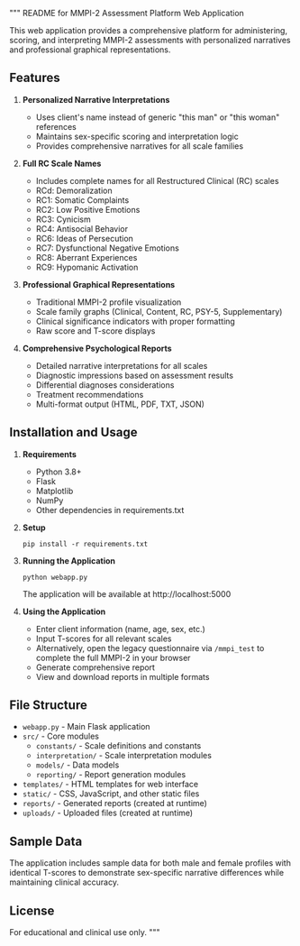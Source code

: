 """
README for MMPI-2 Assessment Platform Web Application

This web application provides a comprehensive platform for administering, scoring, and interpreting MMPI-2 assessments with personalized narratives and professional graphical representations.

## Features

1. **Personalized Narrative Interpretations**
   - Uses client's name instead of generic "this man" or "this woman" references
   - Maintains sex-specific scoring and interpretation logic
   - Provides comprehensive narratives for all scale families

2. **Full RC Scale Names**
   - Includes complete names for all Restructured Clinical (RC) scales
   - RCd: Demoralization
   - RC1: Somatic Complaints
   - RC2: Low Positive Emotions
   - RC3: Cynicism
   - RC4: Antisocial Behavior
   - RC6: Ideas of Persecution
   - RC7: Dysfunctional Negative Emotions
   - RC8: Aberrant Experiences
   - RC9: Hypomanic Activation

3. **Professional Graphical Representations**
   - Traditional MMPI-2 profile visualization
   - Scale family graphs (Clinical, Content, RC, PSY-5, Supplementary)
   - Clinical significance indicators with proper formatting
   - Raw score and T-score displays

4. **Comprehensive Psychological Reports**
   - Detailed narrative interpretations for all scales
   - Diagnostic impressions based on assessment results
   - Differential diagnoses considerations
   - Treatment recommendations
   - Multi-format output (HTML, PDF, TXT, JSON)

## Installation and Usage

1. **Requirements**
   - Python 3.8+
   - Flask
   - Matplotlib
   - NumPy
   - Other dependencies in requirements.txt

2. **Setup**
   ```
   pip install -r requirements.txt
   ```

3. **Running the Application**
   ```
   python webapp.py
   ```
   The application will be available at http://localhost:5000

4. **Using the Application**
   - Enter client information (name, age, sex, etc.)
   - Input T-scores for all relevant scales
   - Alternatively, open the legacy questionnaire via `/mmpi_test` to complete
     the full MMPI-2 in your browser
   - Generate comprehensive report
   - View and download reports in multiple formats

## File Structure

- `webapp.py` - Main Flask application
- `src/` - Core modules
  - `constants/` - Scale definitions and constants
  - `interpretation/` - Scale interpretation modules
  - `models/` - Data models
  - `reporting/` - Report generation modules
- `templates/` - HTML templates for web interface
- `static/` - CSS, JavaScript, and other static files
- `reports/` - Generated reports (created at runtime)
- `uploads/` - Uploaded files (created at runtime)

## Sample Data

The application includes sample data for both male and female profiles with identical T-scores to demonstrate sex-specific narrative differences while maintaining clinical accuracy.

## License

For educational and clinical use only.
"""

